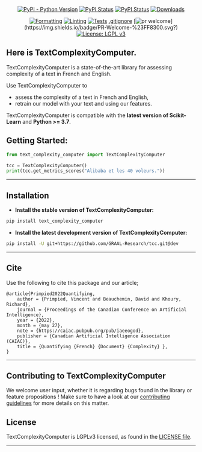 <div align="center">

[![PyPI - Python Version](https://img.shields.io/pypi/pyversions/tcc)](https://pypi.org/project/text_complexity_computer)
[![PyPI Status](https://badge.fury.io/py/text_complexity_computer.svg)](https://badge.fury.io/py/text_complexity_computer)
[![PyPI Status](https://pepy.tech/badge/text_complexity_computer)](https://pepy.tech/project/text_complexity_computer)
[![Downloads](https://pepy.tech/badge/text_complexity_computer/month)](https://pepy.tech/project/text_complexity_computer)

[![Formatting](https://github.com/GRAAL-Research/text_complexity_computer/actions/workflows/formatting.yml/badge.svg?branch=stable)](https://github.com/GRAAL-Research/text_complexity_computer/actions/workflows/formatting.yml)
[![Linting](https://github.com/GRAAL-Research/text_complexity_computer/actions/workflows/linting.yml/badge.svg?branch=stable)](https://github.com/GRAAL-Research/text_complexity_computer/actions/workflows/linting.yml)
[![Tests](https://github.com/GRAAL-Research/text_complexity_computer/actions/workflows/tests.yml/badge.svg?branch=stable)](https://github.com/GRAAL-Research/text_complexity_computer/actions/workflows/tests.yml)
[.gitignore](.gitignore)
[![pr welcome](https://img.shields.io/badge/PR-Welcome-%23FF8300.svg?)](https://img.shields.io/badge/PR-Welcome-%23FF8300.svg?)
[![License: LGPL v3](https://img.shields.io/badge/License-LGPL%20v3-blue.svg)](http://www.gnu.org/licenses/lgpl-3.0)

</div>

## Here is TextComplexityComputer.

TextComplexityComputer is a state-of-the-art library for assessing complexity of a text in French and English.

Use TextComplexityComputer to

- assess the complexity of a text in French and English,
- retrain our model with your text and using our features.

TextComplexityComputer is compatible with the __latest version of Scikit-Learn__ and  __Python >= 3.7__.

## Getting Started:

```python
from text_complexity_computer import TextComplexityComputer

tcc = TextComplexityComputer()
print(tcc.get_metrics_scores("Alibaba et les 40 voleurs."))
```

------------------

## Installation

- **Install the stable version of TextComplexityComputer:**

```sh
pip install text_complexity_computer
```

- **Install the latest development version of TextComplexityComputer:**

```sh
pip install -U git+https://github.com/GRAAL-Research/tcc.git@dev
```

------------------

## Cite

Use the following to cite this package and our article;

```
@article{Primpied2022Quantifying,
	author = {Primpied, Vincent and Beauchemin, David and Khoury, Richard},
	journal = {Proceedings of the Canadian Conference on Artificial Intelligence},
	year = {2022},
	month = {may 27},
	note = {https://caiac.pubpub.org/pub/iaeeogod},
	publisher = {Canadian Artificial Intelligence Association (CAIAC)},
	title = {Quantifying {French} {Document} {Complexity} },
}
```

------------------

## Contributing to TextComplexityComputer

We welcome user input, whether it is regarding bugs found in the library or feature propositions ! Make sure to have a
look at our [contributing guidelines](https://github.com/GRAAL-Research/tcc/blob/main/.github/CONTRIBUTING.md)
for more details on this matter.

## License

TextComplexityComputer is LGPLv3 licensed, as found in
the [LICENSE file](https://github.com/GRAAL-Research/tcc/blob/main/LICENSE).

------------------
